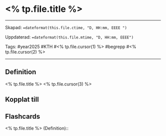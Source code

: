 # <% tp.file.title %>

---

Skapad: `=dateformat(this.file.ctime, "D, HH:mm, EEEE ")`

Uppdaterad: `=dateformat(this.file.mtime, "D, HH:mm, EEEE")`

Tags: #year2025 #KTH #<% tp.file.cursor(1) %> #begrepp #<% tp.file.cursor(2) %>

---

## Definition

<% tp.file.title %> <% tp.file.cursor(3) %>

## Kopplat till

## Flashcards

<% tp.file.title %> (Definition)::
